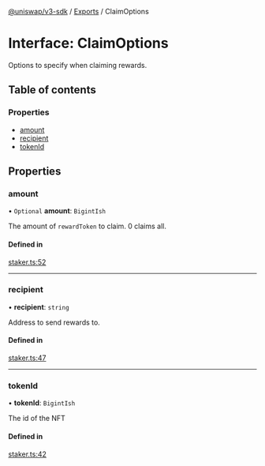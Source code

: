 [@uniswap/v3-sdk](../README.md) / [Exports](../modules.md) / ClaimOptions

# Interface: ClaimOptions

Options to specify when claiming rewards.

## Table of contents

### Properties

- [amount](ClaimOptions.md#amount)
- [recipient](ClaimOptions.md#recipient)
- [tokenId](ClaimOptions.md#tokenid)

## Properties

### amount

• `Optional` **amount**: `BigintIsh`

The amount of `rewardToken` to claim. 0 claims all.

#### Defined in

[staker.ts:52](https://github.com/Uniswap/v3-sdk/blob/08a7c05/src/staker.ts#L52)

___

### recipient

• **recipient**: `string`

Address to send rewards to.

#### Defined in

[staker.ts:47](https://github.com/Uniswap/v3-sdk/blob/08a7c05/src/staker.ts#L47)

___

### tokenId

• **tokenId**: `BigintIsh`

The id of the NFT

#### Defined in

[staker.ts:42](https://github.com/Uniswap/v3-sdk/blob/08a7c05/src/staker.ts#L42)
